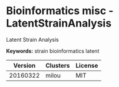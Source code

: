 # Bioinformatics misc - LatentStrainAnalysis

Latent Strain Analysis

**Keywords:** strain bioinformatics latent



| Version | Clusters | License |
| ------- | -------- | ------- |
| 20160322 | milou | MIT |
